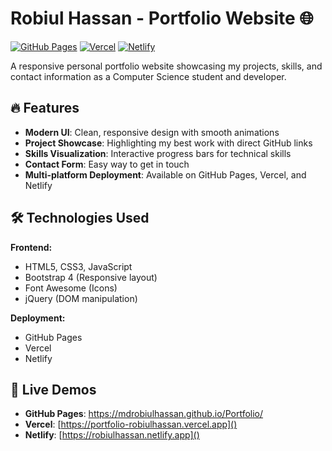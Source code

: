 # Robiul Hassan - Portfolio Website 🌐

[![GitHub Pages](https://img.shields.io/badge/GitHub%20Pages-Live-brightgreen)](https://mdrobiulhassan.github.io/Portfolio/)
[![Vercel](https://img.shields.io/badge/Vercel-Deployed-blue)]()
[![Netlify](https://img.shields.io/badge/Netlify-Live-green)]()

A responsive personal portfolio website showcasing my projects, skills, and contact information as a Computer Science student and developer.

## 🔥 Features

- **Modern UI**: Clean, responsive design with smooth animations
- **Project Showcase**: Highlighting my best work with direct GitHub links
- **Skills Visualization**: Interactive progress bars for technical skills
- **Contact Form**: Easy way to get in touch
- **Multi-platform Deployment**: Available on GitHub Pages, Vercel, and Netlify

## 🛠 Technologies Used

**Frontend:**
- HTML5, CSS3, JavaScript
- Bootstrap 4 (Responsive layout)
- Font Awesome (Icons)
- jQuery (DOM manipulation)

**Deployment:**
- GitHub Pages
- Vercel
- Netlify

## 🚀 Live Demos

- **GitHub Pages**: https://mdrobiulhassan.github.io/Portfolio/
- **Vercel**: [https://portfolio-robiulhassan.vercel.app]()
- **Netlify**: [https://robiulhassan.netlify.app]()
